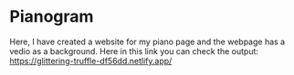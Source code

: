 # Pianogram
Here, I have created a website for my piano page and the webpage has a vedio as a background. 
Here in this link you can check the output: https://glittering-truffle-df56dd.netlify.app/
